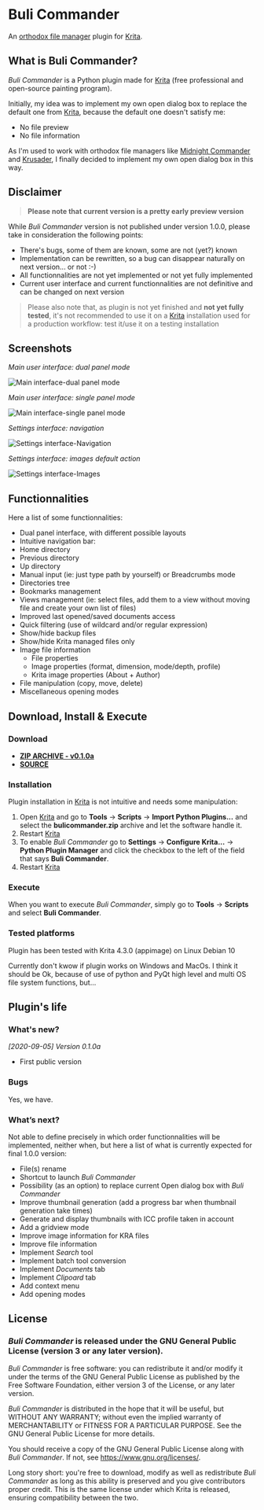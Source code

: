 # Buli Commander

An [orthodox file manager](https://en.wikipedia.org/wiki/File_manager#Orthodox_file_managers) plugin for [Krita](https://krita.org).


## What is Buli Commander?
*Buli Commander* is a Python plugin made for [Krita](https://krita.org) (free professional and open-source painting program).


Initially, my idea was to implement my own open dialog box to replace the default one from [Krita](https://krita.org),
because the default one doesn't satisfy me:
- No file preview
- No file information

As I'm used to work with orthodox file managers like [Midnight Commander](https://midnight-commander.org/) and
[Krusader](https://krusader.org/), I finally decided to implement my own open dialog box in this way.


## Disclaimer
> **Please note that current version is a pretty early preview version**

While *Buli Commander* version is not published under version 1.0.0, please take in consideration the following points:
- There's bugs, some of them are known, some are not (yet?) known
- Implementation can be rewritten, so a bug can disappear naturally on next version... or not :-)
- All functionnalities are not yet implemented or not yet fully implemented
- Current user interface and current functionnalities are not definitive and can be changed on next version

>Please also note that, as plugin is not yet finished and **not yet fully tested**, it's not recommended to use it on a
>[Krita](https://krita.org) installation used for a production workflow: test it/use it on a testing installation


## Screenshots
_Main user interface: dual panel mode_

![Main interface-dual panel mode](https://github.com/Grum999/BuliCommander/raw/master/screenshots/main_interface.png)

_Main user interface: single panel mode_

![Main interface-single panel mode](https://github.com/Grum999/BuliCommander/raw/master/screenshots/main_interface_singlepanel.png)

_Settings interface: navigation_

![Settings interface-Navigation](https://github.com/Grum999/BuliCommander/raw/master/screenshots/settings_navigation.png)


_Settings interface: images default action_

![Settings interface-Images](https://github.com/Grum999/BuliCommander/raw/master/screenshots/settings_imagefiles.png)



## Functionnalities

Here a list of some functionnalities:
- Dual panel interface, with different possible layouts
- Intuitive navigation bar:
 - Home directory
 - Previous directory
 - Up directory
 - Manual input (ie: just type path by yourself) or Breadcrumbs mode
- Directories tree
- Bookmarks management
- Views management (ie: select files, add them to a view without moving file and create your own list of files)
- Improved last opened/saved documents access
- Quick filtering (use of wildcard and/or regular expression)
- Show/hide backup files
- Show/hide Krita managed files only
- Image file information
  - File properties
  - Image properties (format, dimension, mode/depth, profile)
  - Krita image properties (About + Author)
- File manipulation (copy, move, delete)
- Miscellaneous opening modes


## Download, Install & Execute

### Download
+ **[ZIP ARCHIVE - v0.1.0a](https://github.com/Grum999/BuliCommander/releases/download/0.1.0a/bulicommander.zip)**
+ **[SOURCE](https://github.com/Grum999/BuliCommander)**


### Installation

Plugin installation in [Krita](https://krita.org) is not intuitive and needs some manipulation:

1. Open [Krita](https://krita.org) and go to **Tools** -> **Scripts** -> **Import Python Plugins...** and select the **bulicommander.zip** archive and let the software handle it.
2. Restart [Krita](https://krita.org)
3. To enable *Buli Commander* go to **Settings** -> **Configure Krita...** -> **Python Plugin Manager** and click the checkbox to the left of the field that says **Buli Commander**.
4. Restart [Krita](https://krita.org)

### Execute
When you want to execute *Buli Commander*, simply go to **Tools** -> **Scripts** and select **Buli Commander**.


### Tested platforms
Plugin has been tested with Krita 4.3.0 (appimage) on Linux Debian 10

Currently don't kwow if plugin works on Windows and MacOs.
I think it should be Ok, because of use of python and PyQt high level and multi OS file system functions, but...


## Plugin's life

### What's new?
_[2020-09-05] Version 0.1.0a_
- First public version


### Bugs
Yes, we have.



### What’s next?
Not able to define precisely in which order functionnalities will be implemented, neither when, but here a list of what is currently expected for final 1.0.0 version:
- File(s) rename
- Shortcut to launch *Buli Commander*
- Possibility (as an option) to replace current Open dialog box with *Buli Commander*
- Improve thumbnail generation (add a progress bar when thumbnail generation take times)
- Generate and display thumbnails with ICC profile taken in account
- Add a gridview mode
- Improve image information for KRA files
- Improve file information
- Implement *Search* tool
- Implement batch tool conversion
- Implement *Documents* tab
- Implement *Clipoard* tab
- Add context menu
- Add opening modes


## License

### *Buli Commander* is released under the GNU General Public License (version 3 or any later version).

*Buli Commander* is free software: you can redistribute it and/or modify it under the terms of the GNU General Public License as published by the Free Software Foundation, either version 3 of the License, or any later version.

*Buli Commander* is distributed in the hope that it will be useful, but WITHOUT ANY WARRANTY; without even the implied warranty of MERCHANTABILITY or FITNESS FOR A PARTICULAR PURPOSE. See the GNU General Public License for more details.

You should receive a copy of the GNU General Public License along with *Buli Commander*. If not, see <https://www.gnu.org/licenses/>.


Long story short: you're free to download, modify as well as redistribute *Buli Commander* as long as this ability is preserved and you give contributors proper credit. This is the same license under which Krita is released, ensuring compatibility between the two.
